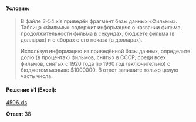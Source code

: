 #### Условие:
> В файле 3-54.xls приведён фрагмент базы данных «Фильмы». Таблица «Фильмы» содержит информацию о названии фильма, продолжительности фильма в секундах, бюджете фильма (в долларах) и о сборах с его показа (в долларах).
> 
> Используя информацию из приведённой базы данных, определите долю (в процентах) фильмов, снятых в СССР, среди всех фильмов, снятых с 1920 года по 1960 год (включительно) с бюджетом меньше $1000000. В ответ запишите только целую часть числа.

#### Решение #1 (Excel):
[4506.xls](https://github.com/Thundiverter/infege2022/files/7978529/4506.xls)

**Ответ:** 38
